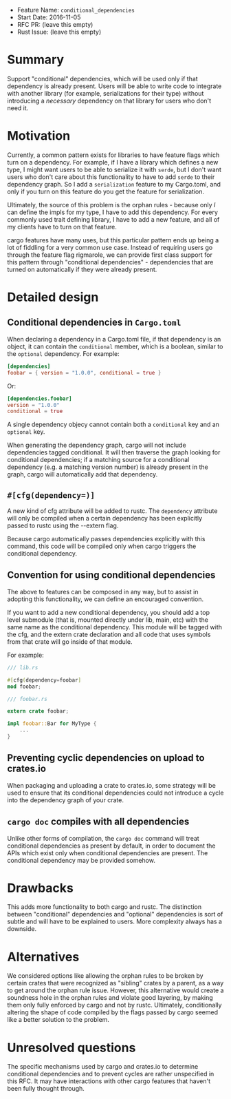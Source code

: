 - Feature Name: `conditional_dependencies`
- Start Date: 2016-11-05
- RFC PR: (leave this empty)
- Rust Issue: (leave this empty)

# Summary
[summary]: #summary

Support "conditional" dependencies, which will be used only if that dependency
is already present. Users will be able to write code to integrate with another
library (for example, serializations for their type) without introducing a
*necessary* dependency on that library for users who don't need it.

# Motivation
[motivation]: #motivation

Currently, a common pattern exists for libraries to have feature flags which
turn on a dependency. For example, if I have a library which defines a new
type, I might want users to be able to serialize it with `serde`, but I don't
want users who don't care about this functionality to have to add `serde` to
their dependency graph. So I add a `serialization` feature to my Cargo.toml,
and only if you turn on this feature do you get the feature for serialization.

Ultimately, the source of this problem is the orphan rules - because only *I*
can define the impls for my type, I have to add this dependency. For every
commonly used trait defining library, I have to add a new feature, and all of
my clients have to turn on that feature.

cargo features have many uses, but this particular pattern ends up being a lot
of fiddling for a very common use case. Instead of requiring users go through
the feature flag rigmarole, we can provide first class support for this
pattern through "conditional dependencies" - dependencies that are turned on
automatically if they were already present.

# Detailed design
[design]: #detailed-design

## Conditional dependencies in `Cargo.toml`

When declaring a dependency in a Cargo.toml file, if that dependency is an
object, it can contain the `conditional` member, which is a boolean, similar to
the `optional` dependency. For example:

```toml
[dependencies]
foobar = { version = "1.0.0", conditional = true }
```

Or:

```toml
[dependencies.foobar]
version = "1.0.0"
conditional = true
```

A single dependency objecy cannot contain both a `conditional` key and an
`optional` key.

When generating the dependency graph, cargo will not include dependencies
tagged conditional. It will then traverse the graph looking for conditional
dependencies; if a matching source for a conditional dependency (e.g. a
matching version number) is already present in the graph, cargo will
automatically add that dependency.

## `#[cfg(dependency=)]`

A new kind of cfg attribute will be added to rustc. The `dependency` attribute
will only be compiled when a certain dependency has been explicitly passed to
rustc using the --extern flag.

Because cargo automatically passes dependencies explicitly with this command,
this code will be compiled only when cargo triggers the conditional dependency.

## Convention for using conditional dependencies

The above to features can be composed in any way, but to assist in adopting
this functionality, we can define an encouraged convention.

If you want to add a new conditional dependency, you should add a top level
submodule (that is, mounted directly under lib, main, etc) with the same name
as the conditional dependency. This module will be tagged with the cfg, and the
extern crate declaration and all code that uses symbols from that crate will
go inside of that module.

For example:

```rust
/// lib.rs

#[cfg(dependency=foobar]
mod foobar;
```

```rust
/// foobar.rs

extern crate foobar;

impl foobar::Bar for MyType {
    ...
}
```

## Preventing cyclic dependencies on upload to crates.io

When packaging and uploading a crate to crates.io, some strategy will be used
to ensure that its conditional dependencies could not introduce a cycle into
the dependency graph of your crate.

## `cargo doc` compiles with all dependencies

Unlike other forms of compilation, the `cargo doc` command will treat
conditional dependencies as present by default, in order to document the APIs
which exist only when conditional dependencies are present. The conditional
dependency may be provided somehow.

# Drawbacks
[drawbacks]: #drawbacks

This adds more functionality to both cargo and rustc. The distinction between
"conditional" dependencies and "optional" dependencies is sort of subtle and
will have to be explained to users. More complexity always has a downside.

# Alternatives
[alternatives]: #alternatives

We considered options like allowing the orphan rules to be broken by certain
crates that were recognized as "sibling" crates by a parent, as a way to get
around the orphan rule issue. However, this alternative would create a
soundness hole in the orphan rules and violate good layering, by making them
only fully enforced by cargo and not by rustc. Ultimately, conditionally
altering the shape of code compiled by the flags passed by cargo seemed like
a better solution to the problem.

# Unresolved questions
[unresolved]: #unresolved-questions

The specific mechanisms used by cargo and crates.io to determine conditional
dependencies and to prevent cycles are rather unspecified in this RFC. It may
have interactions with other cargo features that haven't been fully thought
through.
